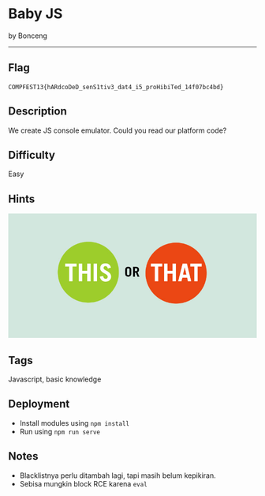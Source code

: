 # Baby JS

by Bonceng

---

## Flag

```
COMPFEST13{hARdcoDeD_senS1tiv3_dat4_i5_proHibiTed_14f07bc4bd}
```

## Description
We create JS console emulator. Could you read our platform code?

## Difficulty
Easy

## Hints
![](thisorthat.jpg)

## Tags
Javascript, basic knowledge

## Deployment
- Install modules using `npm install`
- Run using `npm run serve`

## Notes
- Blacklistnya perlu ditambah lagi, tapi masih belum kepikiran.
- Sebisa mungkin block RCE karena `eval`